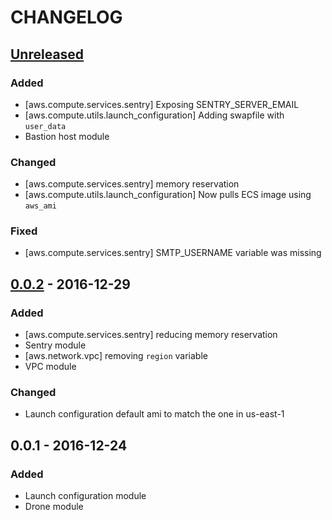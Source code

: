 # CHANGELOG

## [Unreleased]
### Added
* [aws.compute.services.sentry] Exposing SENTRY_SERVER_EMAIL
* [aws.compute.utils.launch_configuration] Adding swapfile with `user_data`
* Bastion host module

### Changed
* [aws.compute.services.sentry] memory reservation
* [aws.compute.utils.launch_configuration] Now pulls ECS image using
  `aws_ami`

### Fixed
* [aws.compute.services.sentry] SMTP_USERNAME variable was missing

## [0.0.2] - 2016-12-29
### Added
* [aws.compute.services.sentry] reducing memory reservation
* Sentry module
* [aws.network.vpc] removing `region` variable
* VPC module

### Changed
* Launch configuration default ami to match the one in us-east-1

## 0.0.1 - 2016-12-24
### Added
* Launch configuration module
* Drone module

[Unreleased]: https://github.com/hashlabs/angostura/compare/0.0.2...HEAD
[0.0.2]: https://github.com/hashlabs/angostura/compare/0.0.1...0.0.2
